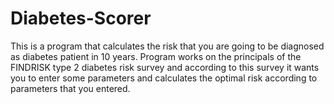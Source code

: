 # Diabetes-Scorer
This is a program that calculates the risk that you are going to be diagnosed as diabetes patient in 10 years.
Program works on the principals of the FINDRISK type 2 diabetes risk survey
and according to this survey it wants you to enter some parameters and calculates the optimal risk according to parameters that you entered.

